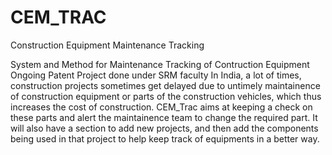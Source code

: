 # CEM_TRAC

Construction Equipment Maintenance Tracking

System and Method for Maintenance Tracking of Contruction Equipment
Ongoing Patent Project done under SRM faculty
In India, a lot of times, construction projects sometimes get delayed due to untimely maintainence of construction equipment or parts of the construction vehicles, which thus increases the cost of construction. CEM_Trac aims at keeping a check on these parts and alert the maintainence team to change the required part. It will also have a section to add new projects, and then add the components being used in that project to help keep track of equipments in a better way.
